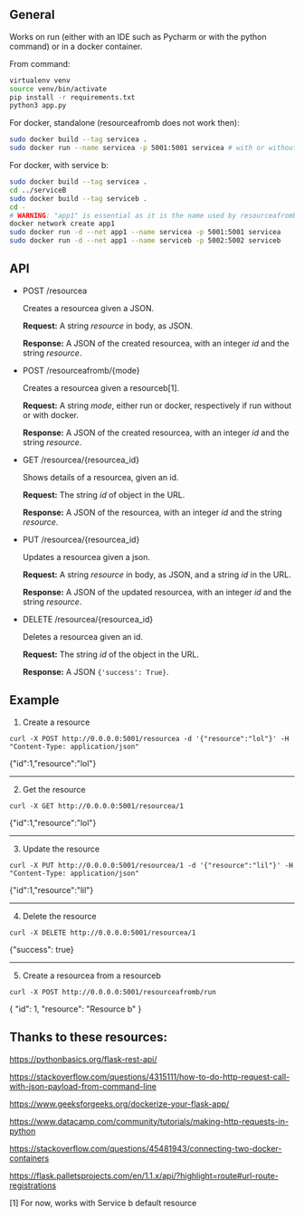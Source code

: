 ## General

Works on run (either with an IDE such as Pycharm or with the python command) or in a docker container.

From command:
```bash
virtualenv venv
source venv/bin/activate
pip install -r requirements.txt
python3 app.py
```

For docker, standalone (resourceafromb does not work then):
```bash
sudo docker build --tag servicea .
sudo docker run --name servicea -p 5001:5001 servicea # with or without -d after run (for the daemon)
```

For docker, with service b:
```bash
sudo docker build --tag servicea .
cd ../serviceB
sudo docker build --tag serviceb .
cd -
# WARNING: "app1" is essential as it is the name used by resourceafromb from serviceA to find serviceB (cf [app.py](../app.py#52) )
docker network create app1
sudo docker run -d --net app1 --name servicea -p 5001:5001 servicea
sudo docker run -d --net app1 --name serviceb -p 5002:5002 serviceb
```


## API

- POST /resourcea
  
  Creates a resourcea given a JSON.

  **Request:** A string *resource* in body, as JSON.
  
  **Response:** A JSON of the created resourcea, with an integer *id* and the string *resource*.
- POST /resourceafromb/{mode}
  
  Creates a resourcea given a resourceb[1].

  **Request:** A string *mode*, either run or docker, respectively if run without or with docker.
  
  **Response:** A JSON of the created resourcea, with an integer *id* and the string *resource*.
- GET /resourcea/{resourcea_id}
  
  Shows details of a resourcea, given an id.

  **Request:** The string *id* of object in the URL.
  
  **Response:** A JSON of the resourcea, with an integer *id* and the string *resource*.
- PUT /resourcea/{resourcea_id}
  
  Updates a resourcea given a json.

  **Request:** A string *resource* in body, as JSON, and a string *id* in the URL.
  
  **Response:** A JSON of the updated resourcea, with an integer *id* and the string *resource*.
- DELETE /resourcea/{resourcea_id}
  
  Deletes a resourcea given an id.

  **Request:** The string *id* of the object in the URL.
  
  **Response:** A JSON `{'success': True}`.



## Example

1. Create a resource
```
curl -X POST http://0.0.0.0:5001/resourcea -d '{"resource":"lol"}' -H "Content-Type: application/json"
```
{"id":1,"resource":"lol"}

---

2. Get the resource
```
curl -X GET http://0.0.0.0:5001/resourcea/1
```
{"id":1,"resource":"lol"}

---

3. Update the resource
```
curl -X PUT http://0.0.0.0:5001/resourcea/1 -d '{"resource":"lil"}' -H "Content-Type: application/json"
```
{"id":1,"resource":"lil"}

---

4. Delete the resource
```
curl -X DELETE http://0.0.0.0:5001/resourcea/1
```
{"success": true}

---

5. Create a resourcea from a resourceb
```
curl -X POST http://0.0.0.0:5001/resourceafromb/run
```
{
  "id": 1, 
  "resource": "Resource b"
}

## Thanks to these resources:
https://pythonbasics.org/flask-rest-api/

https://stackoverflow.com/questions/4315111/how-to-do-http-request-call-with-json-payload-from-command-line

https://www.geeksforgeeks.org/dockerize-your-flask-app/

https://www.datacamp.com/community/tutorials/making-http-requests-in-python

https://stackoverflow.com/questions/45481943/connecting-two-docker-containers

https://flask.palletsprojects.com/en/1.1.x/api/?highlight=route#url-route-registrations


[1] For now, works with Service b default resource